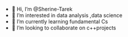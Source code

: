 - 👋 Hi, I’m @Sherine-Tarek
- 👀 I’m interested in data analysis ,data science
- 🌱 I’m currently learning fundamental Cs
- 💞️ I’m looking to collaborate on c++projects 
  <!--📫 How to reach me ...

<!---
Sherine-Tarek/Sherine-Tarek is a ✨ special ✨ repository because its `README.md` (this file) appears on your GitHub profile.
You can click the Preview link to take a look at your changes.
--->
